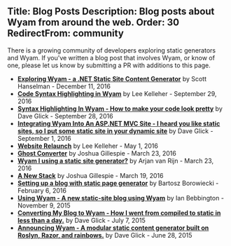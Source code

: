 Title: Blog Posts
Description: Blog posts about Wyam from around the web.
Order: 30
RedirectFrom: community
---

There is a growing community of developers exploring static generators and Wyam. If you've written a blog post that involves Wyam, or know of one, please let us know by submitting a PR with additions to this page.

- **[Exploring Wyam - a .NET Static Site Content Generator](http://www.hanselman.com/blog/ExploringWyamANETStaticSiteContentGenerator.aspx)** by Scott Hanselman - December 11, 2016
- **[Code Syntax Highlighting in Wyam](https://leekelleher.com/2016/09/wyam-code-syntax-highlighting/)** by Lee Kelleher - September 29, 2016
- **[Syntax Highlighting In Wyam - How to make your code look pretty](http://daveaglick.com/posts/syntax-highlighting-in-wyam)** by Dave Glick - September 28, 2016
- **[Integrating Wyam Into An ASP.NET MVC Site - I heard you like static sites, so I put some static site in your dynamic site](http://daveaglick.com/posts/integrating-wyam-into-an-aspnet-mvc-site)** by Dave Glick - September 1, 2016
- **[Website Relaunch](https://leekelleher.com/2016/05/website-relaunch/)** by Lee Kelleher - May 1, 2016
- **[Ghost Converter](https://blog.awaitwisdom.com/Posts/ghost-converter)** by Joshua Gillespie - March 23, 2016
- **[Wyam I using a static site generator?](http://arjanvanrijn.com/posts/Wyam-i-using-a-static-site-generator)** by Arjan van Rijn - March 23, 2016
- **[A New Stack](https://blog.awaitwisdom.com/Posts/a-new-stack)** by Joshua Gillespie - March 19, 2016
- **[Setting up a blog with static page generator](http://gniriki.com/posts/Setting-up-the-blog)** by Bartosz Borowiecki - February 6, 2016
- **[Using Wyam - A new static-site blog using Wyam](http://ian.bebbs.co.uk/posts/NewBlogUsingWyam)** by Ian Bebbington - November 9, 2015
- **[Converting My Blog to Wyam - How I went from compiled to static in less than a day.](http://daveaglick.com/posts/converting-my-blog-to-wyam)** by Dave Glick - July 7, 2015
- **[Announcing Wyam - A modular static content generator built on Roslyn, Razor, and rainbows.](http://daveaglick.com/posts/announcing-wyam)** by Dave Glick - June 28, 2015